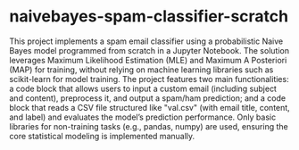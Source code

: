 # naivebayes-spam-classifier-scratch
This project implements a spam email classifier using a probabilistic Naive Bayes model programmed from scratch in a Jupyter Notebook. The solution leverages Maximum Likelihood Estimation (MLE) and Maximum A Posteriori (MAP) for training, without relying on machine learning libraries such as scikit-learn for model training. The project features two main functionalities: a code block that allows users to input a custom email (including subject and content), preprocess it, and output a spam/ham prediction; and a code block that reads a CSV file structured like "val.csv" (with email title, content, and label) and evaluates the model’s prediction performance. Only basic libraries for non-training tasks (e.g., pandas, numpy) are used, ensuring the core statistical modeling is implemented manually.
